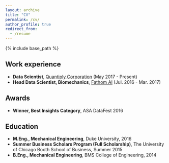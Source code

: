 ```yaml
---
layout: archive
title: "CV"
permalink: /cv/
author_profile: true
redirect_from:
  - /resume
---
```


{% include base_path %}


Work experience
-----
* **Data Scientist**, [Quantiply Corporation](https://www.quantiply.com/) (May 2017 - Present)
* **Head Data Scientist, Biomechanics**, [Fathom AI](https://www.fathomai.com/) (Jul. 2016 - Mar. 2017)

Awards
-----
* **Winner, Best Insights Category**, ASA DataFest 2016

Education
-----
* **M.Eng., Mechanical Engineering**, Duke University, 2016
* **Summer Business Scholars Program (Full Scholarship)**, The University of Chicago Booth School of Business, Summer 2015
* **B.Eng., Mechanical Engineering**, BMS College of Engineering, 2014
